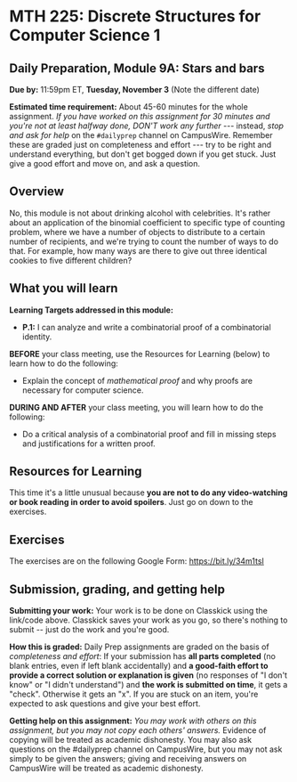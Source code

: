 # MTH 225: Discrete Structures for Computer Science 1 

## Daily Preparation, Module 9A: Stars and bars 

**Due by:** 11:59pm ET, **Tuesday, November 3** (Note the different date) 

**Estimated time requirement:** About 45-60 minutes for the whole assignment. *If you have worked on this assignment for 30 minutes and you're not at least halfway done, DON'T work any further* --- instead, *stop and ask for help* on the `#dailyprep` channel on CampusWire. Remember these are graded just on completeness and effort --- try to be right and understand everything, but don't get bogged down if you get stuck. Just give a good effort and move on, and ask a question. 



## Overview 

No, this module is not about drinking alcohol with celebrities. It's rather about an application of the binomial coefficient to specific type of counting problem, where we have a number of objects to distribute to a certain number of recipients, and we're trying to count the number of ways to do that. For example, how many ways are there to give out three identical cookies to five different children? 



## What you will learn 

**Learning Targets addressed in this module:** 

-   **P.1:** I can analyze and write a combinatorial proof of a combinatorial identity.

**BEFORE** your class meeting, use the Resources for Learning (below) to learn how to do the following: 

- Explain the concept of *mathematical proof* and why proofs are necessary for computer science. 


**DURING AND AFTER** your class meeting, you will learn how to do the following: 

- Do a critical analysis of a combinatorial proof and fill in missing steps and justifications for a written proof. 

## Resources for Learning

This time it's a little unusual because **you are not to do any video-watching or book reading in order to avoid spoilers**. Just go on down to the exercises. 



## Exercises

The exercises are on the following Google Form: https://bit.ly/34m1tsI

## Submission, grading, and getting help 

**Submitting your work:** Your work is to be done on Classkick using the link/code above. Classkick saves your work as you go, so there's nothing to submit -- just do the work and you're good. 

**How this is graded:** Daily Prep assignments are graded on the basis of *completeness and effort*: If your submission has **all parts completed** (no blank entries, even if left blank accidentally) and **a good-faith effort to provide a correct solution or explanation is given** (no responses of "I don't know" or "I didn't understand") and **the work is submitted on time**, it gets a "check". Otherwise it gets an "x". If you are stuck on an item, you're expected to ask questions and give your best effort.  

**Getting help on this assignment:** *You may work with others on this assignment, but you may not copy each others' answers.* Evidence of copying will be treated as academic dishonesty. You may also ask questions on the #dailyprep channel on CampusWire, but you may not ask simply to be given the answers; giving and receiving answers on CampusWire will be treated as academic dishonesty.
<!--stackedit_data:
eyJoaXN0b3J5IjpbOTg1MzU4MTM2XX0=
-->